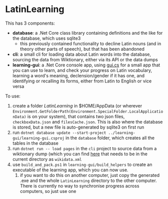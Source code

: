 # LatinLearning
This has 3 components:

- **database**: a .Net Core class library containing definitions and the like for the database, which uses sqlite3
  - this previously contained functionality to decline Latin nouns (and in theory other parts of speech), but that has been abandoned
- **cli**: a small cli for loading data about Latin words into the database, sourcing the data from Wiktionary, either via its API or the data dumps
- **learning-gui**: a .Net Core console app, using [gui.cs](https://github.com/migueldeicaza/gui.cs) for a small app that you can use to learn, and check your progress on Latin vocabulary, learning a word's meaning, declension/gender if it has one, and identifying or recalling its forms, either from Latin to English or vice versa

To use:
1. create a folder _LatinLearning_ in $HOME/AppData (or wherever `Environment.GetFolderPath(Environment.SpecialFolder.LocalApplicationData)` is on your system), that contains two json files, `checkboxData.json` and `filesCache.json`. This is also where the database is stored, but a new file is auto-generated by sqlite3 on first run
2. run `dotnet database update --start-project ../learning-gui/learning-gui.csproj` in the `database` folder, which creates all the tables in the database
3. run `dotnet run -- load pages` in the `cli` project to source data from a wiktionary dump (which you can find [here](https://dumps.wikimedia.org/enwiktionary/latest/) that needs to be in the current directory as `wikidata.xml`
4. use `build_and_pack.ps1` in `learning-gui/build_helpers` to create an executable of the learning app, which you can now use.
    1. if you want to do this on another computer, just copy the generated .exe and the whole `LatinLearning` directory to the other computer. There is currently no way to synchronise progress across computers, so just use one
